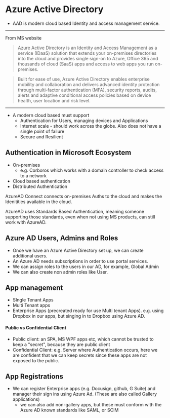 # Azure Active Directory

- AAD is modern cloud based Identity and access management service.

---

From MS website

> Azure Active Directory is an Identity and Access Management as a service (IDaaS) solution that extends your on-premises directories into the cloud and provides single sign-on to Azure, Office 365 and thousands of cloud (SaaS) apps and access to web apps you run on-premises.

> Built for ease of use, Azure Active Directory enables enterprise mobility and collaboration and delivers advanced identity protection through multi-factor authentication (MFA), security reports, audits, alerts and adaptive conditional access policies based on device health, user location and risk level.

---

- A modern cloud based must support
  - Authentication for Users, managing devices and Applications
  - Internet scale - should work across the globe. Also does not have a single point of failure
  - Secure and Resilient

## Authentication in Microsoft Ecosystem

- On-premises
  - e.g. Corboros which works with a domain controller to check access to a network
- Cloud based authentication
- Distributed Authentication

AzureAD Connect connects on-premises Auths to the cloud and makes the Idenitities available in the cloud.

AzureAD uses Standards Based Authentication, meaning someone supporting those standards, even when not using MS products, can still work with AzureAD.

## Azure AD Users, Admins and Roles

- Once we have an Azure Active Directory set up, we can create additional users.
- An Azure AD needs subscriptions in order to use portal services.
- We can assign roles to the users in our AD, for example, Global Admin
- We can also create non admin roles like User.

## App management

- SIngle Tenant Apps
- Multi Tenant apps
- Enterprise Apps (precreated ready for use Multi tenant Apps). e.g. using Dropbox in our apps, but singing in to Dropbox using Azure AD.

#### Public vs Confidential Client

- Public client: an SPA, MS WPF apps etc, which cannot be trusted to keep a "secret", because they are public client
- Confidential Client: e.g. Server where Authentication occurs, here we are confident that we can keep secrets since these apps are not exposed to the public.

## App Registrations

- We can register Enterprise apps (e.g. Docusign, github, G Suite) and manager their sign ins using Azure Ad. (These are also called Gallery applications)
  - we can also add non-gallery apps, but these must conform with the Azure AD known standards like SAML, or SCIM
